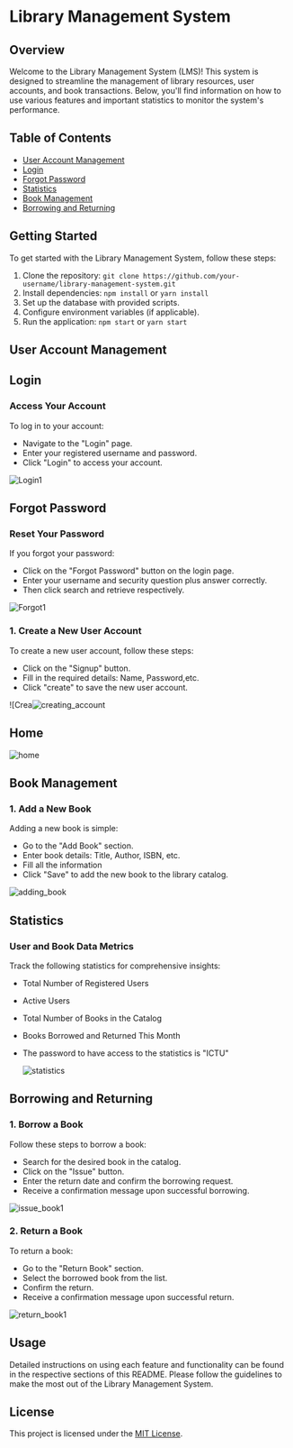 # Library Management System
## Overview
Welcome to the Library Management System (LMS)! This system is designed to streamline the management of library resources, user accounts, and book transactions. Below, you'll find information on how to use various features and important statistics to monitor the system's performance.

## Table of Contents
- [User Account Management](#user-account-management)
- [Login](#login)
- [Forgot Password](#forgot-password)
- [Statistics](#statistics)
- [Book Management](#book-management)
- [Borrowing and Returning](#borrowing-and-returning)

## Getting Started
To get started with the Library Management System, follow these steps:

1. Clone the repository: `git clone https://github.com/your-username/library-management-system.git`
2. Install dependencies: `npm install` or `yarn install`
3. Set up the database with provided scripts.
4. Configure environment variables (if applicable).
5. Run the application: `npm start` or `yarn start`

## User Account Management
## Login

### Access Your Account
To log in to your account:

- Navigate to the "Login" page.
- Enter your registered username and password.
- Click "Login" to access your account.

![Login1](https://github.com/Apache-ghost/Library_System/assets/125418589/3603ab57-6669-4f79-9499-ec784644a1ef)

## Forgot Password

### Reset Your Password
If you forgot your password:

- Click on the "Forgot Password" button on the login page.
- Enter your username and security question plus answer correctly.
- Then click search and retrieve respectively.


![Forgot1](https://github.com/Apache-ghost/Library_System/assets/125418589/91fa5b62-669b-4236-8765-daa84c7c6177)

### 1. Create a New User Account
To create a new user account, follow these steps:

- Click on the "Signup" button.
- Fill in the required details: Name, Password,etc.
- Click "create" to save the new user account.

![Crea![creating_account](https://github.com/Apache-ghost/Library_System/assets/125418589/b53d632c-ac2f-42e6-8ef9-39455e04b7c6)


## Home

![home](https://github.com/Apache-ghost/Library_System/assets/125418589/1cf49684-05c1-45e9-9ae7-a5e04c70c54b)

## Book Management

### 1. Add a New Book
Adding a new book is simple:

- Go to the "Add Book" section.
- Enter book details: Title, Author, ISBN, etc.
- Fill all the information
- Click "Save" to add the new book to the library catalog.

![adding_book](https://github.com/Apache-ghost/Library_System/assets/125418589/15620d97-7d5d-40a1-89fd-ada078e70179)


## Statistics

### User and Book Data Metrics
Track the following statistics for comprehensive insights:

- Total Number of Registered Users
- Active Users 
- Total Number of Books in the Catalog
- Books Borrowed and Returned This Month
- The password to have access to the statistics is "ICTU"

  ![statistics](https://github.com/Apache-ghost/Library_System/assets/125418589/e0272731-513c-4677-bb7f-36d7fa6d2189)


## Borrowing and Returning

### 1. Borrow a Book
Follow these steps to borrow a book:

- Search for the desired book in the catalog.
- Click on the "Issue" button.
- Enter the return date and confirm the borrowing request.
- Receive a confirmation message upon successful borrowing.

![issue_book1](https://github.com/Apache-ghost/Library_System/assets/125418589/4b973739-c096-419b-917c-56f0e7af79e5)


### 2. Return a Book
To return a book:

- Go to the "Return Book" section.
- Select the borrowed book from the list.
- Confirm the return.
- Receive a confirmation message upon successful return.



![return_book1](https://github.com/Apache-ghost/Library_System/assets/125418589/b360a626-7ff6-4bf0-ba68-759b0b0f366a)

## Usage
Detailed instructions on using each feature and functionality can be found in the respective sections of this README. Please follow the guidelines to make the most out of the Library Management System.

## License
This project is licensed under the [MIT License](LICENSE.md).

